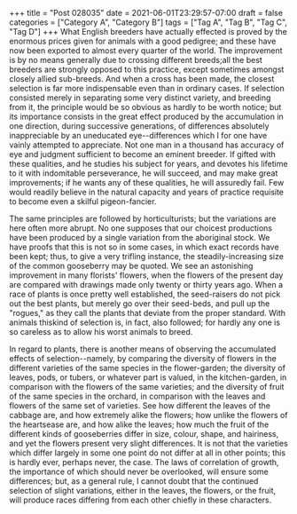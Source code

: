 +++
title = "Post 028035"
date = 2021-06-01T23:29:57-07:00
draft = false
categories = ["Category A", "Category B"]
tags = ["Tag A", "Tag B", "Tag C", "Tag D"]
+++
What English breeders have actually effected is proved by the enormous prices given for animals with a good pedigree; and these have now been exported to almost every quarter of the world. The improvement is by no means generally due to crossing different breeds;all the best breeders are strongly opposed to this practice, except sometimes amongst closely allied sub-breeds. And when a cross has been made, the closest selection is far more indispensable even than in ordinary cases. If selection consisted merely in separating some very distinct variety, and breeding from it, the principle would be so obvious as hardly to be worth notice; but its importance consists in the great effect produced by the accumulation in one direction, during successive generations, of differences absolutely inappreciable by an uneducated eye--differences which I for one have vainly attempted to appreciate. Not one man in a thousand has accuracy of eye and judgment sufficient to become an eminent breeder. If gifted with these qualities, and he studies his subject for years, and devotes his lifetime to it with indomitable perseverance, he will succeed, and may make great improvements; if he wants any of these qualities, he will assuredly fail. Few would readily believe in the natural capacity and years of practice requisite to become even a skilful pigeon-fancier.

The same principles are followed by horticulturists; but the variations are here often more abrupt. No one supposes that our choicest productions have been produced by a single variation from the aboriginal stock. We have proofs that this is not so in some cases, in which exact records have been kept; thus, to give a very trifling instance, the steadily-increasing size of the common gooseberry may be quoted. We see an astonishing improvement in many florists' flowers, when the flowers of the present day are compared with drawings made only twenty or thirty years ago. When a race of plants is once pretty well established, the seed-raisers do not pick out the best plants, but merely go over their seed-beds, and pull up the "rogues," as they call the plants that deviate from the proper standard. With animals thiskind of selection is, in fact, also followed; for hardly any one is so careless as to allow his worst animals to breed.

In regard to plants, there is another means of observing the accumulated effects of selection--namely, by comparing the diversity of flowers in the different varieties of the same species in the flower-garden; the diversity of leaves, pods, or tubers, or whatever part is valued, in the kitchen-garden, in comparison with the flowers of the same varieties; and the diversity of fruit of the same species in the orchard, in comparison with the leaves and flowers of the same set of varieties. See how different the leaves of the cabbage are, and how extremely alike the flowers; how unlike the flowers of the heartsease are, and how alike the leaves; how much the fruit of the different kinds of gooseberries differ in size, colour, shape, and hairiness, and yet the flowers present very slight differences. It is not that the varieties which differ largely in some one point do not differ at all in other points; this is hardly ever, perhaps never, the case. The laws of correlation of growth, the importance of which should never be overlooked, will ensure some differences; but, as a general rule, I cannot doubt that the continued selection of slight variations, either in the leaves, the flowers, or the fruit, will produce races differing from each other chiefly in these characters.
